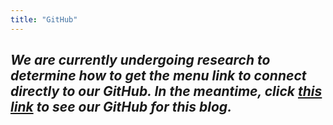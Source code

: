 ```yaml
---
title: "GitHub"
---
```


## *We are currently undergoing research to determine how to get the menu link to connect directly to our GitHub. In the meantime, click [this link](https://github.com/smpollak/MPSS-25su-DoC-Blog) to see our GitHub for this blog.*

